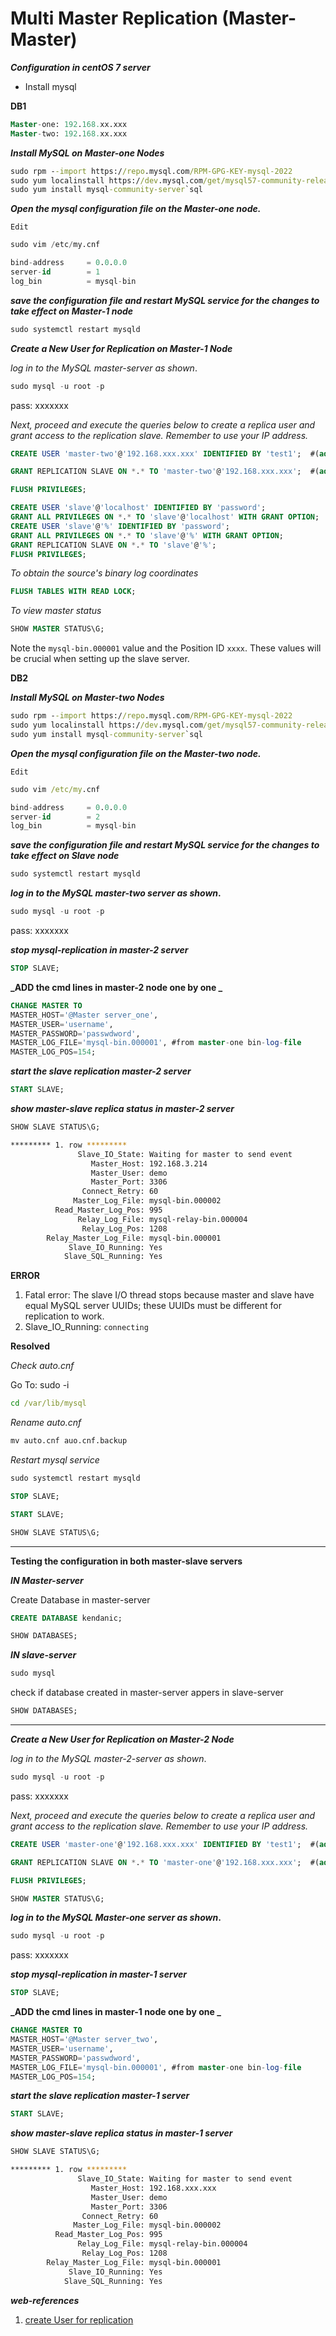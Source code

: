 # Multi Master Replication (Master-Master)


**_Configuration in centOS 7 server_**

- Install mysql


**DB1**

```sql
Master-one: 192.168.xx.xxx
Master-two: 192.168.xx.xxx
```

**_Install MySQL on Master-one Nodes_**

``` cmd
sudo rpm --import https://repo.mysql.com/RPM-GPG-KEY-mysql-2022 
sudo yum localinstall https://dev.mysql.com/get/mysql57-community-release-el7-11.noarch.rpm 
sudo yum install mysql-community-server`sql
```

**_Open the mysql configuration file on the Master-one node._**

`Edit`

```sql
sudo vim /etc/my.cnf
```

```sql
bind-address     = 0.0.0.0
server-id        = 1
log_bin          = mysql-bin
```

**_save the configuration file and restart MySQL service for the changes to take effect on Master-1 node_**

```sql
sudo systemctl restart mysqld
```

**_Create a New User for Replication on Master-1 Node_**

_log in to the MySQL master-server as shown_.

```sql
sudo mysql -u root -p
```

pass: xxxxxxx

_Next, proceed and execute the queries below to create a replica user and grant access to the replication slave. Remember to use your IP address._

```sql
CREATE USER 'master-two'@'192.168.xxx.xxx' IDENTIFIED BY 'test1';  #(add Master-two ip_address here in remote-users)
```

```sql
GRANT REPLICATION SLAVE ON *.* TO 'master-two'@'192.168.xxx.xxx';  #(add Master-two ip_address here in remote-users)
```
```sql
FLUSH PRIVILEGES;
```
```sql
CREATE USER 'slave'@'localhost' IDENTIFIED BY 'password';
GRANT ALL PRIVILEGES ON *.* TO 'slave'@'localhost' WITH GRANT OPTION;
CREATE USER 'slave'@'%' IDENTIFIED BY 'password';
GRANT ALL PRIVILEGES ON *.* TO 'slave'@'%' WITH GRANT OPTION;
GRANT REPLICATION SLAVE ON *.* TO 'slave'@'%';
FLUSH PRIVILEGES;
```

_To obtain the source's binary log coordinates_

```sql
FLUSH TABLES WITH READ LOCK;
````

_To view master status_

```sql
SHOW MASTER STATUS\G;
```

Note the `mysql-bin.000001` value and the Position ID `xxxx`. These values will be crucial when setting up the slave server.

**DB2**

**_Install MySQL on Master-two Nodes_**

```cmd
sudo rpm --import https://repo.mysql.com/RPM-GPG-KEY-mysql-2022 
sudo yum localinstall https://dev.mysql.com/get/mysql57-community-release-el7-11.noarch.rpm 
sudo yum install mysql-community-server`sql
```

**_Open the mysql configuration file on the Master-two node._**

`Edit`

```cmd
sudo vim /etc/my.cnf
```

```sql
bind-address     = 0.0.0.0
server-id        = 2
log_bin          = mysql-bin
```

**_save the configuration file and restart MySQL service for the changes to take effect on Slave node_**

```sql
sudo systemctl restart mysqld
```

**_log in to the MySQL master-two server as shown_.**

```sql
sudo mysql -u root -p
```

pass: xxxxxxx

**_stop mysql-replication in master-2 server_**

```sql
STOP SLAVE;
```

**_ADD the cmd lines in master-2 node one by one _**

```sql
CHANGE MASTER TO
MASTER_HOST='@Master server_one',
MASTER_USER='username',
MASTER_PASSWORD='passwdword',
MASTER_LOG_FILE='mysql-bin.000001', #from master-one bin-log-file 
MASTER_LOG_POS=154;

```

**_start the slave replication master-2 server_**

```sql
START SLAVE;
```

**_show master-slave replica status in master-2 server_**

```sql
SHOW SLAVE STATUS\G;
```

```bash
********* 1. row *********
               Slave_IO_State: Waiting for master to send event
                  Master_Host: 192.168.3.214
                  Master_User: demo
                  Master_Port: 3306
                Connect_Retry: 60
              Master_Log_File: mysql-bin.000002
          Read_Master_Log_Pos: 995
               Relay_Log_File: mysql-relay-bin.000004
                Relay_Log_Pos: 1208
        Relay_Master_Log_File: mysql-bin.000001 
             Slave_IO_Running: Yes
            Slave_SQL_Running: Yes

```

**ERROR**

1. Fatal error: The slave I/O thread stops because master and slave have equal MySQL server UUIDs; these UUIDs must be different for replication to work.
2. Slave_IO_Running: `connecting`

**Resolved**

_Check auto.cnf_

Go To: sudo -i

```cmd
cd /var/lib/mysql
```
_Rename auto.cnf_

```cmd
mv auto.cnf auo.cnf.backup 
```
_Restart mysql service_

```cmd
sudo systemctl restart mysqld
```

```sql
STOP SLAVE;
```
```sql
START SLAVE;
```
```sql
SHOW SLAVE STATUS\G;
```

--------------------------------------------------------------------

**Testing the configuration in both master-slave servers**

**_IN Master-server_**

Create Database in master-server

```sql
CREATE DATABASE kendanic;
```

```sql
SHOW DATABASES;
```

**_IN slave-server_**

```cmd
sudo mysql
```

check if database created in master-server appers in slave-server

```sql
SHOW DATABASES;
```
------------------------------------------------------------------------------------

**_Create a New User for Replication on Master-2 Node_**

_log in to the MySQL master-2-server as shown_.

```sql
sudo mysql -u root -p
```

pass: xxxxxxx

_Next, proceed and execute the queries below to create a replica user and grant access to the replication slave. Remember to use your IP address._

```sql
CREATE USER 'master-one'@'192.168.xxx.xxx' IDENTIFIED BY 'test1';  #(add Master-one ip_address here in remote-users)
```

```sql
GRANT REPLICATION SLAVE ON *.* TO 'master-one'@'192.168.xxx.xxx';  #(add Master-one ip_address here in remote-users)
```

```sql
FLUSH PRIVILEGES;
```

```sql
SHOW MASTER STATUS\G;
```

**_log in to the MySQL Master-one server as shown_.**

```sql
sudo mysql -u root -p
```

pass: xxxxxxx

**_stop mysql-replication in master-1 server_**

```sql
STOP SLAVE;
```

**_ADD the cmd lines in master-1 node one by one _**

```sql
CHANGE MASTER TO
MASTER_HOST='@Master server_two',
MASTER_USER='username',
MASTER_PASSWORD='passwdword',
MASTER_LOG_FILE='mysql-bin.000001', #from master-one bin-log-file 
MASTER_LOG_POS=154;

```

**_start the slave replication master-1 server_**

```sql
START SLAVE;
```

**_show master-slave replica status in master-1 server_**

```sql
SHOW SLAVE STATUS\G;
```

```bash
********* 1. row *********
               Slave_IO_State: Waiting for master to send event
                  Master_Host: 192.168.xxx.xxx
                  Master_User: demo
                  Master_Port: 3306
                Connect_Retry: 60
              Master_Log_File: mysql-bin.000002
          Read_Master_Log_Pos: 995
               Relay_Log_File: mysql-relay-bin.000004
                Relay_Log_Pos: 1208
        Relay_Master_Log_File: mysql-bin.000001 
             Slave_IO_Running: Yes
            Slave_SQL_Running: Yes

```



**_web-references_**

1. [create User for replication](https://dev.mysql.com/doc/refman/8.0/en/replication-howto-repuser.html)


